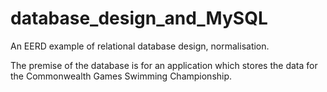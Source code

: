 # database_design_and_MySQL
An EERD example of relational database design, normalisation.

The premise of the database is for an application which stores the data for the Commonwealth Games Swimming Championship.
